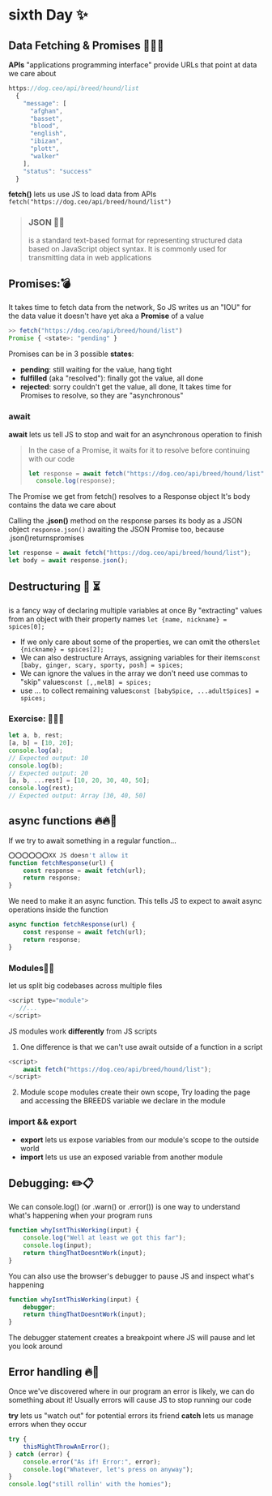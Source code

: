 # sixth Day ✨

## Data Fetching & Promises 🎯✨🎀

**APIs** "applications programming interface" provide URLs that point at data we care about
```javaScript
https://dog.ceo/api/breed/hound/list
  {
    "message": [
      "afghan",
      "basset",
      "blood",
      "english",
      "ibizan",
      "plott",
      "walker"
    ],
    "status": "success"
  }
```
**fetch()** lets us use JS to load data from APIs ` fetch("https://dog.ceo/api/breed/hound/list")`
>  ### JSON 📎🧷
> is a standard text-based format for representing structured data based on JavaScript object syntax.
>  It is commonly used for transmitting data in web applications


## Promises:💣

It takes time to fetch data from the network, So JS writes us an "IOU" for the data value it doesn't have yet aka a **Promise** of a value
```javaScript
>> fetch("https://dog.ceo/api/breed/hound/list")
Promise { <state>: "pending" }
```

Promises can be in 3 possible **states**:
- **pending**: still waiting for the value, hang tight
- **fulfilled** (aka "resolved"): finally got the value, all done
- **rejected**: sorry couldn't get the value, all done, It takes time for Promises to resolve, so they are "asynchronous"

### await
**await** lets us tell JS to stop and wait for an asynchronous operation to finish

> In the case of a Promise, it waits for it to resolve before continuing with our code
> ```javaScript
> let response = await fetch("https://dog.ceo/api/breed/hound/list");
>   console.log(response);
> ```
 The Promise we get from fetch() resolves to a Response object
 It's body contains the data we care about

 Calling the **.json()** method on the response parses its body as a JSON object `response.json()`
  awaiting the JSON Promise too, because .json()returnspromises
  ```javaScript
let response = await fetch("https://dog.ceo/api/breed/hound/list");
let body = await response.json();
```

## Destructuring 🦄 ⏳
is a fancy way of declaring multiple variables at once
By "extracting" values from an object with their property names `let {name, nickname} = spices[0];`
- If we only care about some of the properties, we can omit the others`let {nickname} = spices[2];`
- We can also destructure Arrays, assigning variables for their items`const [baby, ginger, scary, sporty, posh] = spices;`
- We can ignore the values in the array we don't need use commas to "skip" values`const [,,melB] = spices;`
- use ... to collect remaining values`const [babySpice, ...adultSpices] = spices;`
### Exercise: 👩🏻‍💻
```javaScript
let a, b, rest;
[a, b] = [10, 20];
console.log(a);
// Expected output: 10
console.log(b);
// Expected output: 20
[a, b, ...rest] = [10, 20, 30, 40, 50];
console.log(rest);
// Expected output: Array [30, 40, 50]
```
## async functions 🔥🔥💪

If we try to await something in a regular function...
```javaScript
⭕⭕⭕⭕⭕⭕XX JS doesn't allow it
function fetchResponse(url) {
    const response = await fetch(url);
    return response;
}
```
We need to make it an async function. This tells JS to expect to await async operations inside the function
```javaScript
async function fetchResponse(url) {
    const response = await fetch(url);
    return response;
}
```

### Modules🍃🔥
 let us split big codebases across multiple files


 ```javaScript
<script type="module">
    //...
</script>
```
 JS modules work **differently** from JS scripts
1. One difference is that we can't use await outside of a function in a script
```javaScript
<script>
    await fetch("https://dog.ceo/api/breed/hound/list");
</script>
```
2. Module scope
modules create their own scope, Try loading the page and accessing the BREEDS variable we declare in the module

### import && export
- **export** lets us expose variables from our module's scope to the outside world
- **import** lets us use an exposed variable from another module

## Debugging: ✏️📋
We can console.log() (or .warn() or .error()) is one way to understand what's happening when your program runs

```javaScript
function whyIsntThisWorking(input) {
    console.log("Well at least we got this far");
    console.log(input);
    return thingThatDoesntWork(input);
}
```

You can also use the browser's debugger to pause JS and inspect what's happening

```javaScript
function whyIsntThisWorking(input) {
    debugger;
    return thingThatDoesntWork(input);
}
```
The debugger statement creates a breakpoint where JS will pause and let you look around

## Error handling 🔥🌠
Once we've discovered where in our program an error is likely, we can do something about it!
Usually errors will cause JS to stop running our code
  
**try** lets us "watch out" for potential errors
its friend **catch** lets us manage errors when they occur
```javaScript
try {
    thisMightThrowAnError();
} catch (error) {
    console.error("As if! Error:", error); 
    console.log("Whatever, let's press on anyway");
}
console.log("still rollin' with the homies");
```
